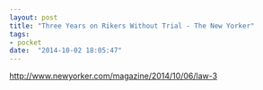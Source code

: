 ```yaml
---
layout: post
title: "Three Years on Rikers Without Trial - The New Yorker"
tags:
- pocket
date:  "2014-10-02 18:05:47"
---
```


http://www.newyorker.com/magazine/2014/10/06/law-3

